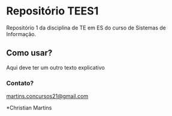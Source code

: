 # Repositório TEES1
Repositório 1 da disciplina de TE em ES do curso de Sistemas de Informação.

## Como usar?
Aqui deve ter um outro texto explicativo

### Contato?
martins.concursos21@gmail.com

*Christian Martins
